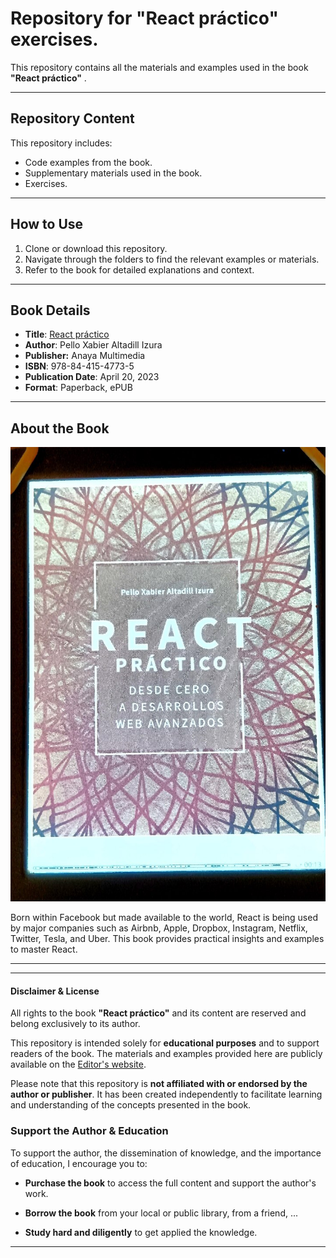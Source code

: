 # Repository for "React práctico" exercises.

This repository contains all the materials and examples used in the book **"React práctico"** .

****

## Repository Content

This repository includes:

- Code examples from the book.
- Supplementary materials used in the book.
- Exercises.

**** 

## How to Use

1. Clone or download this repository.
2. Navigate through the folders to find the relevant examples or materials.
3. Refer to the book for detailed explanations and context.



---

## Book Details

- **Title**: [React práctico](https://anayamultimedia.es/libro/titulos-especiales/react-practico-pello-xabier-altadill-izura-9788441547735/)
- **Author**: Pello Xabier Altadill Izura  
- **Publisher:** Anaya Multimedia
- **ISBN**: 978-84-415-4773-5  
- **Publication Date**: April 20, 2023  
- **Format**: Paperback, ePUB

---

## About the Book

![IMG](./title.jpg)

Born within Facebook but made available to the world, React is being used by major companies such as Airbnb, Apple, Dropbox, Instagram, Netflix, Twitter, Tesla, and Uber. This book provides practical insights and examples to master React.

---



---

#### Disclaimer & License

All rights to the book **"React práctico"** and its content are reserved and belong exclusively to its author.

This repository is intended solely for **educational purposes** and to support readers of the book. The materials and examples provided here are publicly available on the [Editor's website](https://recursos.grupoanaya.es/catalogos/complementos/MU00572401_9999961779.rar).

Please note that this repository is **not affiliated with or endorsed by the author or publisher**. It has been created independently to facilitate learning and understanding of the concepts presented in the book.

### Support the Author & Education

To support the author, the dissemination of knowledge, and the importance of education, I encourage you to:

- **Purchase the book** to access the full content and support the author's work.

- **Borrow the book** from your local or public library, from a friend, ...

- **Study hard and diligently** to get applied the knowledge.

---






